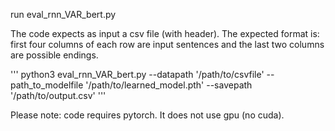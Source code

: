 run eval_rnn_VAR_bert.py 

The code expects as input a csv file (with header). The expected format is: first four 
columns of each row are input sentences and the last two columns are possible endings.

'''
python3 eval_rnn_VAR_bert.py --datapath '/path/to/csvfile' --path_to_modelfile '/path/to/learned_model.pth' 
  --savepath '/path/to/output.csv'
'''

Please note: code requires pytorch. It does not use gpu (no cuda).
